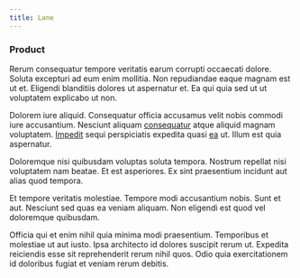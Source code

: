```yaml
---
title: Lane
---
```


### Product

Rerum consequatur tempore veritatis earum corrupti occaecati dolore. Soluta excepturi ad eum enim mollitia. Non repudiandae eaque magnam est ut et. Eligendi blanditiis dolores ut aspernatur et. Ea qui quia sed ut ut voluptatem explicabo ut non.

Dolorem iure aliquid. Consequatur officia accusamus velit nobis commodi iure accusantium. Nesciunt aliquam [consequatur](/earum/et/personal_loan_account.md) atque aliquid magnam voluptatem. [Impedit](/earum/et/road_fantastic.md) sequi perspiciatis expedita quasi [ea](/facere/temporibus/adipisci/molestias/incredible_fresh_shirt_clothing_&_music_tasty.md) ut. Illum est quia aspernatur.

Doloremque nisi quibusdam voluptas soluta tempora. Nostrum repellat nisi voluptatem nam beatae. Et est asperiores. Ex sint praesentium incidunt aut alias quod tempora.

Et tempore veritatis molestiae. Tempore modi accusantium nobis. Sunt et aut. Nesciunt sed quas ea veniam aliquam. Non eligendi est quod vel doloremque quibusdam.

Officia qui et enim nihil quia minima modi praesentium. Temporibus et molestiae ut aut iusto. Ipsa architecto id dolores suscipit rerum ut. Expedita reiciendis esse sit reprehenderit rerum nihil quos. Odio quia exercitationem id doloribus fugiat et veniam rerum debitis.
